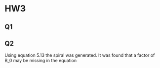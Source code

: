 # HW3

## Q1

## Q2

Using equation 5.13 the spiral was generated. It was found that a factor of B_0 may be missing in the equation


